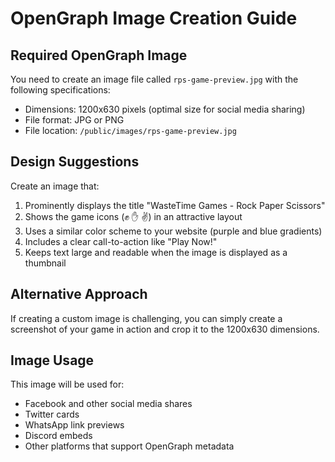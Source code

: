 # OpenGraph Image Creation Guide

## Required OpenGraph Image

You need to create an image file called `rps-game-preview.jpg` with the following specifications:

- Dimensions: 1200x630 pixels (optimal size for social media sharing)
- File format: JPG or PNG
- File location: `/public/images/rps-game-preview.jpg`

## Design Suggestions

Create an image that:

1. Prominently displays the title "WasteTime Games - Rock Paper Scissors"
2. Shows the game icons (✊ ✋ ✌️) in an attractive layout
3. Uses a similar color scheme to your website (purple and blue gradients)
4. Includes a clear call-to-action like "Play Now!"
5. Keeps text large and readable when the image is displayed as a thumbnail

## Alternative Approach

If creating a custom image is challenging, you can simply create a screenshot of your game in action and crop it to the 1200x630 dimensions.

## Image Usage

This image will be used for:
- Facebook and other social media shares
- Twitter cards
- WhatsApp link previews
- Discord embeds
- Other platforms that support OpenGraph metadata 